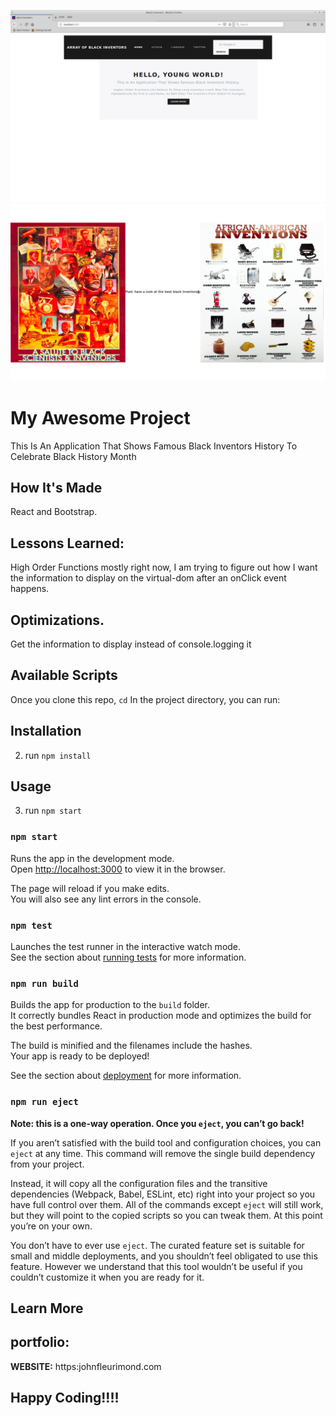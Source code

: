 ![Running Clock](public/bil.png)
![Running Clock](public/bil2.png)

# My Awesome Project
This Is An Application That Shows Famous Black Inventors History To Celebrate Black History Month


## How It's Made
React and Bootstrap.

## Lessons Learned:
High Order Functions mostly right now, I am trying to figure out how I want the information to display on the virtual-dom after an onClick event happens.

## Optimizations.
Get the information to display instead of console.logging it


## Available Scripts

 Once you clone this repo, `cd` In the project directory, you can run:

## Installation

2. run `npm install`

## Usage

3. run `npm start`

### `npm start`

Runs the app in the development mode.<br>
Open [http://localhost:3000](http://localhost:3000) to view it in the browser.

The page will reload if you make edits.<br>
You will also see any lint errors in the console.

### `npm test`

Launches the test runner in the interactive watch mode.<br>
See the section about [running tests](https://facebook.github.io/create-react-app/docs/running-tests) for more information.

### `npm run build`

Builds the app for production to the `build` folder.<br>
It correctly bundles React in production mode and optimizes the build for the best performance.

The build is minified and the filenames include the hashes.<br>
Your app is ready to be deployed!

See the section about [deployment](https://facebook.github.io/create-react-app/docs/deployment) for more information.

### `npm run eject`

**Note: this is a one-way operation. Once you `eject`, you can’t go back!**

If you aren’t satisfied with the build tool and configuration choices, you can `eject` at any time. This command will remove the single build dependency from your project.

Instead, it will copy all the configuration files and the transitive dependencies (Webpack, Babel, ESLint, etc) right into your project so you have full control over them. All of the commands except `eject` will still work, but they will point to the copied scripts so you can tweak them. At this point you’re on your own.

You don’t have to ever use `eject`. The curated feature set is suitable for small and middle deployments, and you shouldn’t feel obligated to use this feature. However we understand that this tool wouldn’t be useful if you couldn’t customize it when you are ready for it.

## Learn More


## portfolio:

**WEBSITE:** https:johnfleurimond.com


## Happy Coding!!!!
